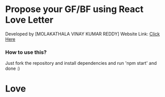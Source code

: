 # Propose your GF/BF using React Love Letter

Developed by [MOLAKATHALA VINAY KUMAR REDDY]
Website Link: [Click Here](https://love-u-panda.vercel.app/)

### How to use this?
Just fork the repository and install dependencies and run 'npm start' and done :)

# Love
